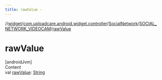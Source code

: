 ```yaml
---
title: rawValue -
---
```

//[widget](../../../index.md)/[com.uploadcare.android.widget.controller](../../index.md)/[SocialNetwork](../index.md)/[SOCIAL_NETWORK_VIDEOCAM](index.md)/[rawValue](raw-value.md)



# rawValue  
[androidJvm]  
Content  
val [rawValue](raw-value.md): [String](https://kotlinlang.org/api/latest/jvm/stdlib/kotlin/-string/index.html)  



